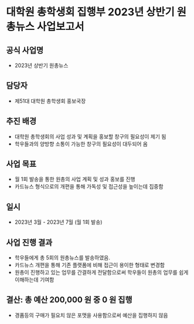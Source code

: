 
대학원 총학생회 집행부 2023년 상반기 원총뉴스 사업보고서
===

## 공식 사업명
- 2023년 상반기 원총뉴스

## 담당자
- 제51대 대학원 총학생회 홍보국장

## 추진 배경
-   대학원 총학생회의 사업 성과 및 계획을 홍보할 창구의 필요성이 제기 됨
-   학우들과의 양방향 소통이 가능한 창구의 필요성이 대두되어 옴

## 사업 목표
-   월 1회 발송을 통한 원총의 사업 계획 및 성과 홍보를 진행
-   카드뉴스 형식으로의 개편을 통해 가독성 및 접근성을 높이는데 집중함

## 일시
- 2023년 3월 - 2023년 7월 (월 1회 발송)

## 사업 진행 결과
- 학우들에게 총 5회의 원총뉴스를 발송하였음.
- 카드뉴스 개편을 통해 기존 플랫폼에 비해 접근이 용이한 형태로 변경함
- 원총이 진행하고 있는 업무를 간결하게 전달함으로써 학우들이 원총의 업무를 쉽게 이해하는데 기여함

## 결산: 총 예산 200,000 원 중 0 원 집행
- 경품등의 구매가 필요치 않은 포맷을 사용함으로써 예산을 집행하지 않음
